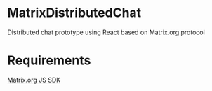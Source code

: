 # MatrixDistributedChat
Distributed chat prototype using React based on Matrix.org protocol

# Requirements
[Matrix.org JS SDK](https://github.com/matrix-org/matrix-js-sdk)
